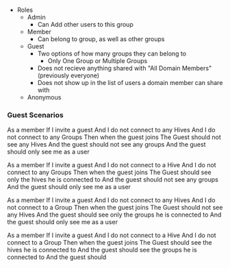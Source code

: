 - Roles
  + Admin
    * Can Add other users to this group
  + Member
    * Can belong to group, as well as other groups
  + Guest
    * Two options of how many groups they can belong to
      - Only One Group or Multiple Groups
    * Does not recieve anything shared with "All Domain Members" (previously everyone)
    * Does not show up in the list of users a domain member can share with
  + Anonymous 

### Guest Scenarios

As a member
If I invite a guest
And I do not connect to any Hives
And I do not connect to any Groups
Then when the guest joins
The Guest should not see any Hives
And the guest should not see any groups
And the guest should only see me as a user

As a member
If I invite a guest
And I do not connect to a Hive
And I do not connect to any Groups
Then when the guest joins
The Guest should see only the hives he is connected to
And the guest should not see any groups
And the guest should only see me as a user

As a member
If I invite a guest
And I do not connect to any Hives
And I do not connect to a Group
Then when the guest joins
The Guest should not see any Hives
And the guest should see only the groups he is connected to
And the guest should only see me as a user

As a member
If I invite a guest
And I do not connect to a Hive
And I do not connect to a Group
Then when the guest joins
The Guest should see the hives he is connected to
And the guest should see the groups he is connected to
And the guest should 
